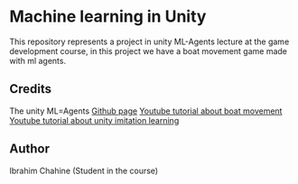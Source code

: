 # Machine learning in Unity
This repository represents a project in unity ML-Agents lecture at the game development course, in this project we have a boat movement game made with ml agents.

## 

## Credits
The unity ML=Agents [Github page](https://github.com/gzrjzcx/ML-agents/)
[Youtube tutorial about boat movement](https://www.youtube.com/watch?v=eL_zHQEju8s&t=485s&ab_channel=TomWeiland)
[Youtube tutorial about unity imitation learning](https://youtu.be/supqT7kqpEI)

 
## Author
Ibrahim Chahine (Student in the course)
